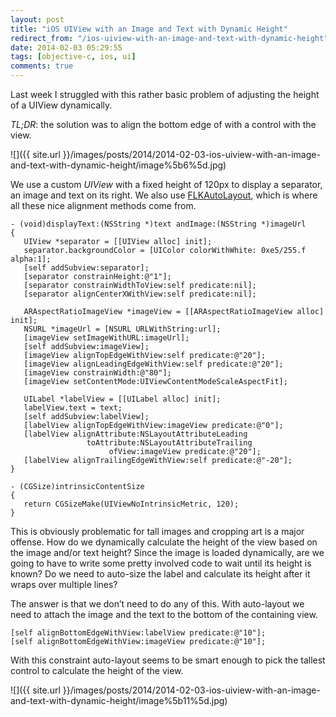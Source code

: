 ```yaml
---
layout: post
title: "iOS UIView with an Image and Text with Dynamic Height"
redirect_from: "/ios-uiview-with-an-image-and-text-with-dynamic-height"
date: 2014-02-03 05:29:55
tags: [objective-c, ios, ui]
comments: true
---
```

Last week I struggled with this rather basic problem of adjusting the height of a UIView dynamically.

_TL;DR_: the solution was to align the bottom edge of  with a control with the view.

![]({{ site.url }}/images/posts/2014/2014-02-03-ios-uiview-with-an-image-and-text-with-dynamic-height/image%5b6%5d.jpg)

We use a custom _UIView_ with a fixed height of 120px to display a separator, an image and text on its right. We also use [FLKAutoLayout](https://github.com/dkduck/FLKAutoLayout), which is where all these nice alignment methods come from.

```objc
- (void)displayText:(NSString *)text andImage:(NSString *)imageUrl
{
   UIView *separator = [[UIView alloc] init];
   separator.backgroundColor = [UIColor colorWithWhite: 0xe5/255.f alpha:1];
   [self addSubview:separator];
   [separator constrainHeight:@"1"];
   [separator constrainWidthToView:self predicate:nil];
   [separator alignCenterXWithView:self predicate:nil];

   ARAspectRatioImageView *imageView = [[ARAspectRatioImageView alloc] init];
   NSURL *imageUrl = [NSURL URLWithString:url];
   [imageView setImageWithURL:imageUrl];
   [self addSubview:imageView];
   [imageView alignTopEdgeWithView:self predicate:@"20"];
   [imageView alignLeadingEdgeWithView:self predicate:@"20"];
   [imageView constrainWidth:@"80"];
   [imageView setContentMode:UIViewContentModeScaleAspectFit];

   UILabel *labelView = [[UILabel alloc] init];
   labelView.text = text;
   [self addSubview:labelView];
   [labelView alignTopEdgeWithView:imageView predicate:@"0"];
   [labelView alignAttribute:NSLayoutAttributeLeading
                 toAttribute:NSLayoutAttributeTrailing
                      ofView:imageView predicate:@"20"];
   [labelView alignTrailingEdgeWithView:self predicate:@"-20"];
}

- (CGSize)intrinsicContentSize
{
   return CGSizeMake(UIViewNoIntrinsicMetric, 120);
}
```

This is obviously problematic for tall images and cropping art is a major offense. How do we dynamically calculate the height of the view based on the image and/or text height? Since the image is loaded dynamically, are we going to have to write some pretty involved code to wait until its height is known? Do we need to auto-size the label and calculate its height after it wraps over multiple lines?

The answer is that we don’t need to do any of this. With auto-layout we need to attach the image and the text to the bottom of the containing view.

```objc
[self alignBottomEdgeWithView:labelView predicate:@"10"];
[self alignBottomEdgeWithView:imageView predicate:@"10"];
```

With this constraint auto-layout seems to be smart enough to pick the tallest control to calculate the height of the view.

![]({{ site.url }}/images/posts/2014/2014-02-03-ios-uiview-with-an-image-and-text-with-dynamic-height/image%5b11%5d.jpg)
